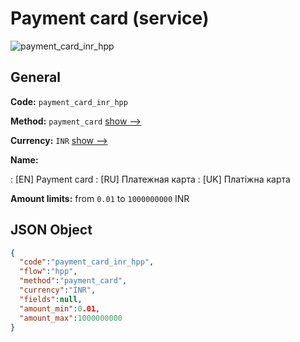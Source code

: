
# Payment card (service) 
![payment_card_inr_hpp](https://static.openfintech.io/payment_methods/payment_card_inr_hpp/logo.svg?w=400&c=v0.59.26#w200)  

## General 
 
**Code:** `payment_card_inr_hpp` 
 
**Method:** `payment_card` 
 [show -->](/payment-methods/payment_card/) 
 
**Currency:** `INR` [show -->](/currencies/INR/) 
 
**Name:** 
 
:	[EN] Payment card 
:	[RU] Платежная карта 
:	[UK] Платіжна карта 
 
**Amount limits:** from `0.01` to `1000000000` INR 

## JSON Object 

```json
{
  "code":"payment_card_inr_hpp",
  "flow":"hpp",
  "method":"payment_card",
  "currency":"INR",
  "fields":null,
  "amount_min":0.01,
  "amount_max":1000000000
}
```  
